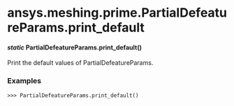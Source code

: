 # ansys.meshing.prime.PartialDefeatureParams.print_default

#### *static* PartialDefeatureParams.print_default()

Print the default values of PartialDefeatureParams.

### Examples

```pycon
>>> PartialDefeatureParams.print_default()
```

<!-- !! processed by numpydoc !! -->
